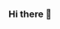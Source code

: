 ### Hi there 👋

<!--
**sumitnautiyal/sumitnautiyal** is a ✨ _special_ ✨ repository because its `README.md` (this file) appears on your GitHub profile.
<a href="https://github.com/sumitnautiyal">
  <img align="center" width="auto" height="165" src="https://github-readme-stats.vercel.app/api?username=sumitnautiyal&show_icons=true&theme=gruvbox&include_all_commits=true)](https://github.com/tuyennn" />
</a>
<a href="https://github.com/sumitnautiyal">
  <img align="center" width="auto" height="165" src="https://github-readme-stats.vercel.app/api/top-langs/?username=sumitnautiyal&langs_count=8&theme=gruvbox&layout=compact" />
</a>

Here are some ideas to get you started:

- 🔭 I’m currently working on ...
- 🌱 I’m currently learning ...
- 👯 I’m looking to collaborate on ...
- 🤔 I’m looking for help with ...
- 💬 Ask me about ...
- 📫 How to reach me: ...
- 😄 Pronouns: ...
- ⚡ Fun fact: ...
-->
